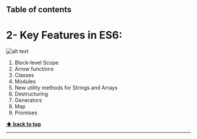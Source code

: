 ## Table of contents
# 2- Key Features in ES6:

![alt text](http://www.leolanese.com/es6.svg "JS")

01. Block-level Scope
02. Arrow functions
03. Classes
04. Modules
05. New utility methods for Strings and Arrays
06. Destructuring
07. Generators
08. Map
09. Promises


**[⬆ back to top](#table-of-contents)**

----------------------------------------------------------------------------------------------------------------------
